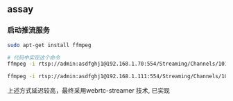 ## assay

### 启动推流服务
```bash
sudo apt-get install ffmpeg

# 代码中实现这个命令
ffmpeg -i rtsp://admin:asdfghj1@192.168.1.70:554/Streaming/Channels/101 -c:v libx264 -preset veryfast -tune zerolatency -f flv rtmp://localhost:1935/live/stream-70

ffmpeg -i rtsp://admin:asdfghj1@192.168.1.111:554/Streaming/Channels/101 -c:v libx264 -preset veryfast -tune zerolatency -f flv rtmp://localhost:1935/live/stream-111
```

上述方式延迟较高，最终采用webrtc-streamer 技术, 已实现
